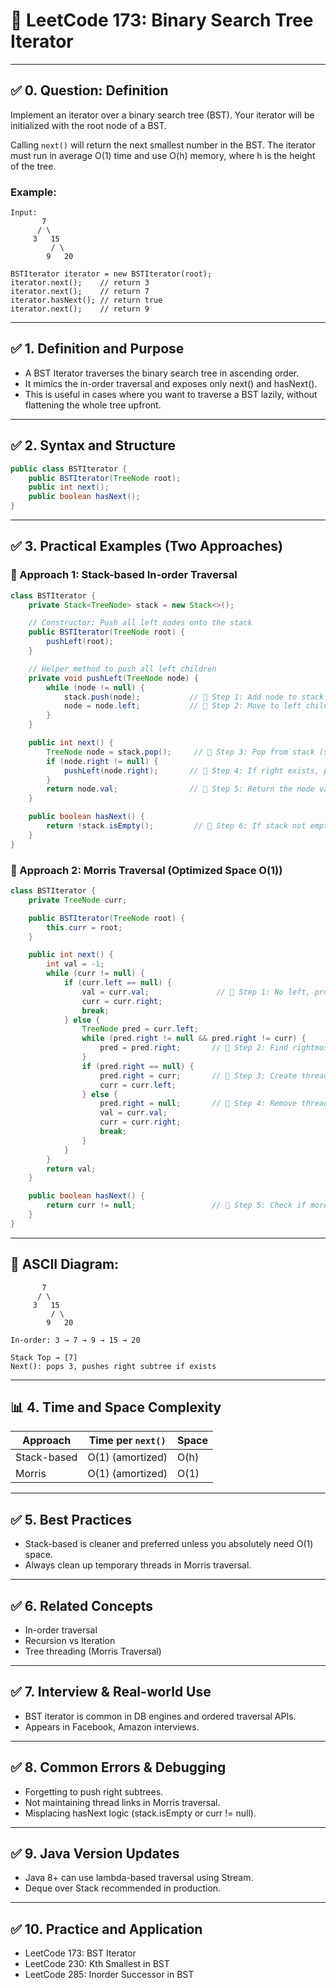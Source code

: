 # 📘 LeetCode 173: Binary Search Tree Iterator

---

## ✅ 0. Question: Definition

Implement an iterator over a binary search tree (BST). Your iterator will be initialized with the root node of a BST.

Calling `next()` will return the next smallest number in the BST. The iterator must run in average O(1) time and use O(h) memory, where h is the height of the tree.

### Example:

```text
Input:
       7
      / \
     3   15
         / \
        9   20

BSTIterator iterator = new BSTIterator(root);
iterator.next();    // return 3
iterator.next();    // return 7
iterator.hasNext(); // return true
iterator.next();    // return 9
```

---

## ✅ 1. Definition and Purpose
- A BST Iterator traverses the binary search tree in ascending order.
- It mimics the in-order traversal and exposes only next() and hasNext().
- This is useful in cases where you want to traverse a BST lazily, without flattening the whole tree upfront.

---

## ✅ 2. Syntax and Structure

```java
public class BSTIterator {
    public BSTIterator(TreeNode root);
    public int next();
    public boolean hasNext();
}
```

---

## ✅ 3. Practical Examples (Two Approaches)

### 🔹 Approach 1: Stack-based In-order Traversal

```java
class BSTIterator {
    private Stack<TreeNode> stack = new Stack<>();

    // Constructor: Push all left nodes onto the stack
    public BSTIterator(TreeNode root) {
        pushLeft(root);
    }

    // Helper method to push all left children
    private void pushLeft(TreeNode node) {
        while (node != null) {
            stack.push(node);           // 💬 Step 1: Add node to stack
            node = node.left;           // 💬 Step 2: Move to left child
        }
    }

    public int next() {
        TreeNode node = stack.pop();     // 💬 Step 3: Pop from stack (smallest)
        if (node.right != null) {
            pushLeft(node.right);       // 💬 Step 4: If right exists, push all lefts of right subtree
        }
        return node.val;                // 💬 Step 5: Return the node value
    }

    public boolean hasNext() {
        return !stack.isEmpty();         // 💬 Step 6: If stack not empty, has next
    }
}
```

### 🔹 Approach 2: Morris Traversal (Optimized Space O(1))

```java
class BSTIterator {
    private TreeNode curr;

    public BSTIterator(TreeNode root) {
        this.curr = root;
    }

    public int next() {
        int val = -1;
        while (curr != null) {
            if (curr.left == null) {
                val = curr.val;               // 💬 Step 1: No left, process and go right
                curr = curr.right;
                break;
            } else {
                TreeNode pred = curr.left;
                while (pred.right != null && pred.right != curr) {
                    pred = pred.right;       // 💬 Step 2: Find rightmost in left subtree
                }
                if (pred.right == null) {
                    pred.right = curr;       // 💬 Step 3: Create thread
                    curr = curr.left;
                } else {
                    pred.right = null;       // 💬 Step 4: Remove thread
                    val = curr.val;
                    curr = curr.right;
                    break;
                }
            }
        }
        return val;
    }

    public boolean hasNext() {
        return curr != null;                 // 💬 Step 5: Check if more nodes
    }
}
```

---

## 📘 ASCII Diagram:

```
       7
      / \
     3   15
         / \
        9   20

In-order: 3 → 7 → 9 → 15 → 20

Stack Top → [7]
Next(): pops 3, pushes right subtree if exists
```

---

## 📊 4. Time and Space Complexity

| Approach        | Time per `next()` | Space       |
|----------------|-------------------|-------------|
| Stack-based    | O(1) (amortized)  | O(h)         |
| Morris         | O(1) (amortized)  | O(1)         |

---

## ✅ 5. Best Practices
- Stack-based is cleaner and preferred unless you absolutely need O(1) space.
- Always clean up temporary threads in Morris traversal.

---

## ✅ 6. Related Concepts
- In-order traversal
- Recursion vs Iteration
- Tree threading (Morris Traversal)

---

## ✅ 7. Interview & Real-world Use
- BST iterator is common in DB engines and ordered traversal APIs.
- Appears in Facebook, Amazon interviews.

---

## ✅ 8. Common Errors & Debugging
- Forgetting to push right subtrees.
- Not maintaining thread links in Morris traversal.
- Misplacing hasNext logic (stack.isEmpty or curr != null).

---

## ✅ 9. Java Version Updates
- Java 8+ can use lambda-based traversal using Stream.
- Deque over Stack recommended in production.

---

## ✅ 10. Practice and Application
- LeetCode 173: BST Iterator
- LeetCode 230: Kth Smallest in BST
- LeetCode 285: Inorder Successor in BST

